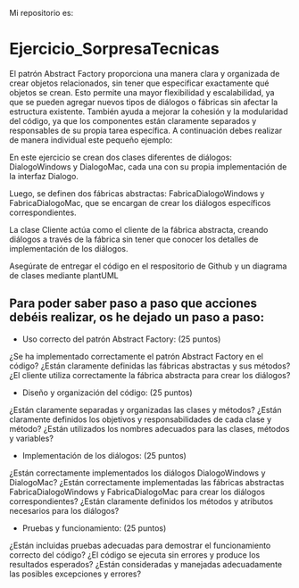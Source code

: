 Mi repositorio es:
# Ejercicio_SorpresaTecnicas

El patrón Abstract Factory proporciona una manera clara y organizada de crear objetos relacionados, sin tener que especificar exactamente qué objetos se crean. Esto permite una mayor flexibilidad y escalabilidad, ya que se pueden agregar nuevos tipos de diálogos o fábricas sin afectar la estructura existente. También ayuda a mejorar la cohesión y la modularidad del código, ya que los componentes están claramente separados y responsables de su propia tarea específica. A continuación debes realizar de manera individual este pequeño ejemplo:

En este ejercicio se crean dos clases diferentes de diálogos: DialogoWindows y DialogoMac, cada una con su propia implementación de la interfaz Dialogo. 

Luego, se definen dos fábricas abstractas: FabricaDialogoWindows y FabricaDialogoMac, que se encargan de crear los diálogos específicos correspondientes. 

La clase Cliente actúa como el cliente de la fábrica abstracta, creando diálogos a través de la fábrica sin tener que conocer los detalles de implementación de los diálogos.

Asegúrate de entregar el código en el respositorio de Github y un diagrama de clases mediante plantUML

## Para poder saber paso a paso que acciones debéis realizar, os he dejado un paso a paso:

* Uso correcto del patrón Abstract Factory: (25 puntos)

¿Se ha implementado correctamente el patrón Abstract Factory en el código?
¿Están claramente definidas las fábricas abstractas y sus métodos?
¿El cliente utiliza correctamente la fábrica abstracta para crear los diálogos?

* Diseño y organización del código: (25 puntos)

¿Están claramente separadas y organizadas las clases y métodos?
¿Están claramente definidos los objetivos y responsabilidades de cada clase y método?
¿Están utilizados los nombres adecuados para las clases, métodos y variables?

* Implementación de los diálogos: (25 puntos)

¿Están correctamente implementados los diálogos DialogoWindows y DialogoMac?
¿Están correctamente implementadas las fábricas abstractas FabricaDialogoWindows y FabricaDialogoMac para crear los diálogos correspondientes?
¿Están claramente definidos los métodos y atributos necesarios para los diálogos?

* Pruebas y funcionamiento: (25 puntos)

¿Están incluidas pruebas adecuadas para demostrar el funcionamiento correcto del código?
¿El código se ejecuta sin errores y produce los resultados esperados?
¿Están consideradas y manejadas adecuadamente las posibles excepciones y errores?
